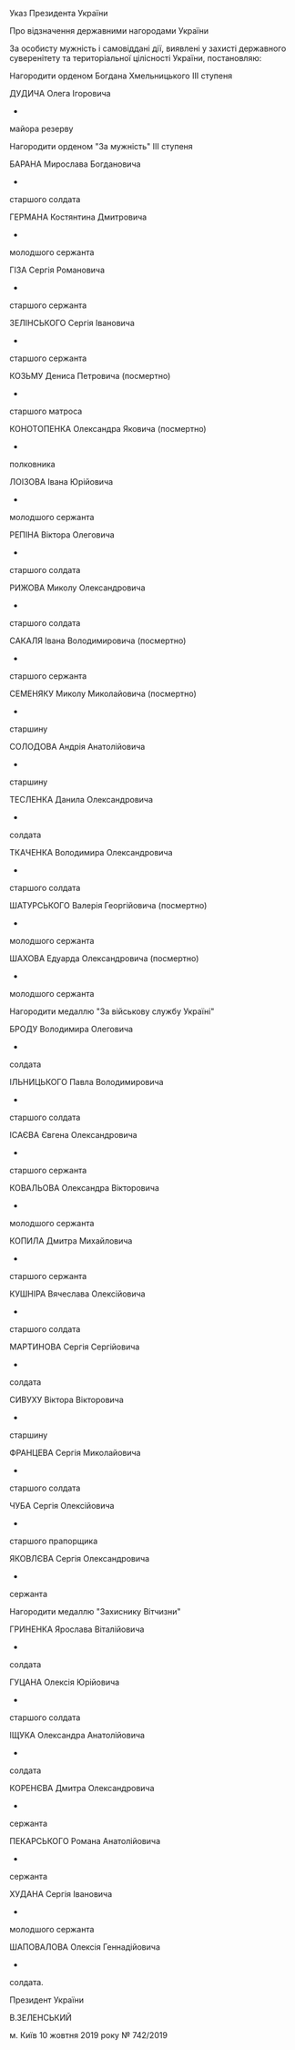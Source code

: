 Указ
Президента України

Про відзначення державними нагородами України

За особисту мужність і самовіддані дії, виявлені у захисті державного суверенітету та територіальної цілісності України, постановляю:



Нагородити орденом Богдана Хмельницького III ступеня



ДУДИЧА
Олега Ігоровича

-

майора резерву



Нагородити орденом "За мужність" III ступеня



БАРАНА
Мирослава Богдановича

-

старшого солдата



ГЕРМАНА
Костянтина Дмитровича

-

молодшого сержанта



ГІЗА
Сергія Романовича

-

старшого сержанта



ЗЕЛІНСЬКОГО
Сергія Івановича

-

старшого сержанта



КОЗЬМУ
Дениса Петровича
(посмертно)

-

старшого матроса



КОНОТОПЕНКА
Олександра Яковича
(посмертно)

-

полковника



ЛОІЗОВА
Івана Юрійовича

-

молодшого сержанта



РЕПІНА
Віктора Олеговича

-

старшого солдата



РИЖОВА
Миколу Олександровича

-

старшого солдата



САКАЛЯ
Івана Володимировича
(посмертно)

-

старшого сержанта



СЕМЕНЯКУ
Миколу Миколайовича
(посмертно)

-

старшину



СОЛОДОВА
Андрія Анатолійовича

-

старшину



ТЕСЛЕНКА
Данила Олександровича

-

солдата



ТКАЧЕНКА
Володимира Олександровича

-

старшого солдата



ШАТУРСЬКОГО
Валерія Георгійовича
(посмертно)

-

молодшого сержанта



ШАХОВА
Едуарда Олександровича
(посмертно)

-

молодшого сержанта



Нагородити медаллю "За військову службу Україні"



БРОДУ
Володимира Олеговича

-

солдата



ІЛЬНИЦЬКОГО
Павла Володимировича

-

старшого солдата



ІСАЄВА
Євгена Олександровича

-

старшого сержанта



КОВАЛЬОВА
Олександра Вікторовича

-

молодшого сержанта



КОПИЛА
Дмитра Михайловича

-

старшого сержанта



КУШНІРА
Вячеслава Олексійовича

-

старшого солдата



МАРТИНОВА
Сергія Сергійовича

-

солдата



СИВУХУ
Віктора Вікторовича

-

старшину



ФРАНЦЕВА
Сергія Миколайовича

-

старшого солдата



ЧУБА
Сергія Олексійовича

-

старшого прапорщика



ЯКОВЛЄВА
Сергія Олександровича

-

сержанта



Нагородити медаллю "Захиснику Вітчизни"



ГРИНЕНКА
Ярослава Віталійовича

-

солдата



ГУЦАНА
Олексія Юрійовича

-

старшого солдата



ІЩУКА
Олександра Анатолійовича

-

солдата



КОРЕНЄВА
Дмитра Олександровича

-

сержанта



ПЕКАРСЬКОГО
Романа Анатолійовича

-

сержанта



ХУДАНА
Сергія Івановича

-

молодшого сержанта



ШАПОВАЛОВА
Олексія Геннадійовича

-

солдата.

Президент України

В.ЗЕЛЕНСЬКИЙ

м. Київ
10 жовтня 2019 року
№ 742/2019



